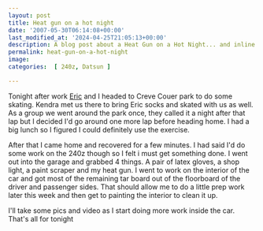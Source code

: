 ```yaml
---
layout: post
title: Heat gun on a hot night
date: '2007-05-30T06:14:08+00:00'
last_modified_at: '2024-04-25T21:05:13+00:00'
description: A blog post about a Heat Gun on a Hot Night... and inline skating.
permalink: heat-gun-on-a-hot-night
image: 
categories:  [ 240z, Datsun ]

---
```


Tonight after work <a href="http://www.myspace.com/ejmack ">Eric</a> and I headed to Creve Couer park to do some skating. Kendra met us there to bring Eric socks and skated with us as well. As a group we went around the park once, they called it a night after that lap but I decided I'd go around one more lap before heading home. I had a big lunch so I figured I could definitely use the exercise.


After that I came home and recovered for a few minutes. I had said I'd do some work on the 240z though so I felt i must get something done. I went out into the garage and grabbed 4 things. A pair of latex gloves, a shop light, a paint scraper and my heat gun. I went to work on the interior of the car and got most of the remaining tar board out of the floorboard of the driver and passenger sides. That should allow me to do a little prep work later this week and then get to painting the interior to clean it up.


I'll take some pics and video as I start doing more work inside the car. That's all for tonight







